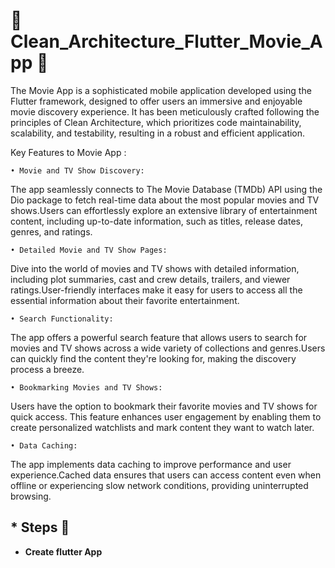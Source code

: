 # 🔹 Clean_Architecture_Flutter_Movie_App 🎥
  The Movie App is a sophisticated mobile application developed using the Flutter framework, designed to offer users an immersive and enjoyable movie discovery experience. It has been meticulously crafted following the principles of Clean Architecture, which prioritizes code maintainability, scalability, and testability, resulting in a robust and efficient application.
  
  Key Features to Movie App :

    • Movie and TV Show Discovery:
The app seamlessly connects to The Movie Database (TMDb) API using the Dio package to fetch real-time data about the most popular movies and TV shows.Users can effortlessly explore an extensive library of entertainment content, including up-to-date information, such as titles, release dates, genres, and ratings.

    • Detailed Movie and TV Show Pages:
Dive into the world of movies and TV shows with detailed information, including plot summaries, cast and crew details, trailers, and viewer ratings.User-friendly interfaces make it easy for users to access all the essential information about their favorite entertainment.

    • Search Functionality:
The app offers a powerful search feature that allows users to search for movies and TV shows across a wide variety of collections and genres.Users can quickly find the content they're looking for, making the discovery process a breeze.

    • Bookmarking Movies and TV Shows:
Users have the option to bookmark their favorite movies and TV shows for quick access.
This feature enhances user engagement by enabling them to create personalized watchlists and mark content they want to watch later.

    • Data Caching:
The app implements data caching to improve performance and user experience.Cached data ensures that users can access content even when offline or experiencing slow network conditions, providing uninterrupted browsing.


## \* Steps 🐾

- <b> Create flutter App
